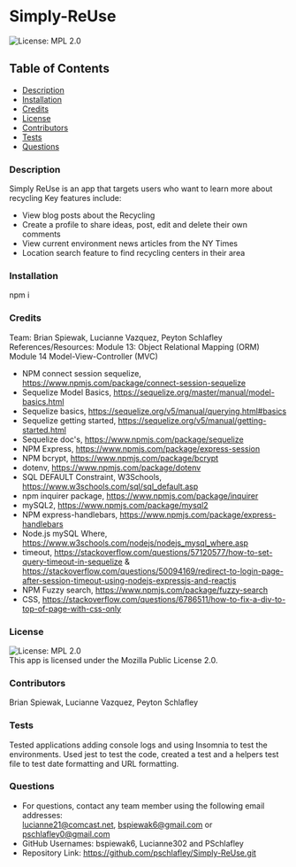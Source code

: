 # Simply-ReUse
![License: MPL 2.0](https://img.shields.io/badge/License-MPL%202.0-brightgreen.svg)

## Table of Contents
* [Description](#description)
* [Installation](#installation)
* [Credits](#credits)
* [License](#license)
* [Contributors](#contributors)
* [Tests](#tests) 
* [Questions](#questions) 


### Description 
Simply ReUse is an app that targets users who want to learn more about recycling
Key features include: 
* View blog posts about the Recycling
* Create a profile to share ideas, post, edit and delete their own comments
* View current environment news articles from the NY Times
* Location search feature to find recycling centers in their area


### Installation
npm i 

### Credits
Team: Brian Spiewak, Lucianne Vazquez, Peyton Schlafley 
References/Resources: 
Module 13: Object Relational Mapping (ORM)
Module 14 Model-View-Controller (MVC) <br>
* NPM connect session sequelize, https://www.npmjs.com/package/connect-session-sequelize <br>
* Sequelize Model Basics, https://sequelize.org/master/manual/model-basics.html <br>
* Sequelize basics, https://sequelize.org/v5/manual/querying.html#basics <br>
* Sequelize getting started, https://sequelize.org/v5/manual/getting-started.html <br> 
* Sequelize doc's, https://www.npmjs.com/package/sequelize <br>
* NPM Express, https://www.npmjs.com/package/express-session <br> 
* NPM bcrypt, https://www.npmjs.com/package/bcrypt <br> 
* dotenv, https://www.npmjs.com/package/dotenv <br> 
* SQL DEFAULT Constraint, W3Schools, https://www.w3schools.com/sql/sql_default.asp <br> 
* npm inquirer package, https://www.npmjs.com/package/inquirer <br> 
* mySQL2, https://www.npmjs.com/package/mysql2 <br> 
* NPM express-handlebars, https://www.npmjs.com/package/express-handlebars <br> 
* Node.js mySQL Where, https://www.w3schools.com/nodejs/nodejs_mysql_where.asp <br> 
* timeout, https://stackoverflow.com/questions/57120577/how-to-set-query-timeout-in-sequelize & https://stackoverflow.com/questions/50094169/redirect-to-login-page-after-session-timeout-using-nodejs-expressjs-and-reactjs
* NPM Fuzzy search, https://www.npmjs.com/package/fuzzy-search <br> 
* CSS, https://stackoverflow.com/questions/6786511/how-to-fix-a-div-to-top-of-page-with-css-only

### License
![License: MPL 2.0](https://img.shields.io/badge/License-MPL%202.0-brightgreen.svg) <br>
This app is licensed under the Mozilla Public License 2.0.

### Contributors
Brian Spiewak, Lucianne Vazquez, Peyton Schlafley 

### Tests 
Tested applications adding console logs and using Insomnia to test the environments. 
Used jest to test the code, created a test and a helpers test file to test date formatting and URL formatting.  

### Questions 
* For questions, contact any team member using the following email addresses: <br> lucianne21@comcast.net, bspiewak6@gmail.com or pschlafley0@gmail.com
* GitHub Usernames: bspiewak6, Lucianne302 and PSchlafley
* Repository Link: https://github.com/pschlafley/Simply-ReUse.git 
